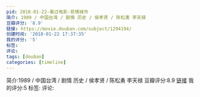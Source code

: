 ```yaml
---
pid: 2018-01-22-看过电影-悲情城市
简介: 1989 / 中国台湾 / 剧情 历史 / 侯孝贤 / 陈松勇 李天禄
豆瓣评分: '8.9'
链接: https://movie.douban.com/subject/1294194/
创建时间: '2018-01-22 17:37:35'
我的评分: '5'
标签:
评论:
tags: [douban]
categories: [timeline]
---
```

简介:1989 / 中国台湾 / 剧情 历史 / 侯孝贤 / 陈松勇 李天禄
豆瓣评分:8.9
[链接](https://movie.douban.com/subject/1294194/)
我的评分:5
标签:
评论:
